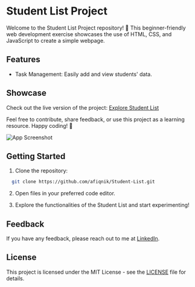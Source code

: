 
# Student List Project

Welcome to the Student List Project repository! 🚀 This beginner-friendly web development exercise showcases the use of HTML, CSS, and JavaScript to create a simple webpage.


## Features

- Task Management: Easily add and view students' data.


## Showcase

Check out the live version of the project: [Explore Student List](https://afiqnik.github.io/Student-List/)

Feel free to contribute, share feedback, or use this project as a learning resource. Happy coding! 🌟

![App Screenshot](https://private-user-images.githubusercontent.com/117086130/295006342-e02b41a8-b9db-4b44-968a-0edd0d733466.PNG?jwt=eyJhbGciOiJIUzI1NiIsInR5cCI6IkpXVCJ9.eyJpc3MiOiJnaXRodWIuY29tIiwiYXVkIjoicmF3LmdpdGh1YnVzZXJjb250ZW50LmNvbSIsImtleSI6ImtleTUiLCJleHAiOjE3MDQ3Mzk3MjQsIm5iZiI6MTcwNDczOTQyNCwicGF0aCI6Ii8xMTcwODYxMzAvMjk1MDA2MzQyLWUwMmI0MWE4LWI5ZGItNGI0NC05NjhhLTBlZGQwZDczMzQ2Ni5QTkc_WC1BbXotQWxnb3JpdGhtPUFXUzQtSE1BQy1TSEEyNTYmWC1BbXotQ3JlZGVudGlhbD1BS0lBVkNPRFlMU0E1M1BRSzRaQSUyRjIwMjQwMTA4JTJGdXMtZWFzdC0xJTJGczMlMkZhd3M0X3JlcXVlc3QmWC1BbXotRGF0ZT0yMDI0MDEwOFQxODQzNDRaJlgtQW16LUV4cGlyZXM9MzAwJlgtQW16LVNpZ25hdHVyZT1iM2JmM2EzNzU1MWU2MWYyODAyMjE2MTRmNmYyZmQ1N2Q3MmQyNTJlZjQ1NjNlYjI1NWIzNmZjZjRjMjJlY2Q4JlgtQW16LVNpZ25lZEhlYWRlcnM9aG9zdCZhY3Rvcl9pZD0wJmtleV9pZD0wJnJlcG9faWQ9MCJ9.IZS-0Qx3i7LdlXTR_DukFsU0DNeW8qpNj-bUgo2Q9fI)


## Getting Started

1. Clone the repository:

```bash
  git clone https://github.com/afiqnik/Student-List.git
```


2. Open files in your preferred code editor.

3. Explore the functionalities of the Student List and start experimenting!
## Feedback

If you have any feedback, please reach out to me at [LinkedIn](https://www.linkedin.com/in/nik-muhammad-afiq/).


## License

This project is licensed under the MIT License - see the [LICENSE](https://choosealicense.com/licenses/mit/) file for details.

